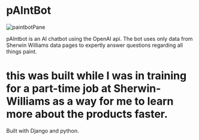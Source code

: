# pAIntBot
![paintbotPane](https://github.com/xOcarin/pAIntbot/assets/119756949/6e2aef73-3667-43c6-8fcd-eca5cc8c6f73)

pAIntbot is an AI chatbot using the OpenAI api. The bot uses only data from Sherwin Williams data pages to expertly answer questions regarding all things paint.

# this was built while I was in training for a part-time job at Sherwin-Williams as a way for me to learn more about the products faster.

Built with Django and python.

